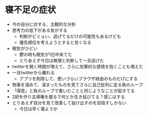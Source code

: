 # 寝不足の症状

- 今の自分に対する、主観的な分析
- 思考力の低下がある気がする
  - 判断がビミョい、逃げてるだけの可能性もあるけども
  - 優先順位を考えようとすると怠くなる
- 眠気がひどい
  - 鬱の時も眠気が1日中来てた
  - とりあえず今日は無理と判断して一旦逃げた
-  twitterを開く時間が増えて、さらに攻撃的な感情を抱くことも増えた
  - 一旦twitterから離れる
    - アプリを削除して、使いづらいブラウザ経由のものだけにする
- 物事を溜めて、溜まったものを見てさらに自己批判に走る負のループ
- 「得意」と負のループで書いたことと同じようなことが起きてる
- 2択を作り主導権を握るで何とか生き延びてる？感じはする
- とりあえず自分を見て改善して抜け出すのを目指すしかない
  - 今日は早く寝ようか
